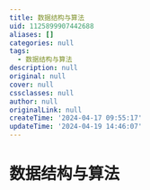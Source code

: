 ```yaml
---
title: 数据结构与算法
uid: 1125899907442688
aliases: []
categories: null
tags:
  - 数据结构与算法
description: null
original: null
cover: null
cssclasses: null
author: null
originalLink: null
createTime: '2024-04-17 09:55:17'
updateTime: '2024-04-19 14:46:07'
---
```


# 数据结构与算法
